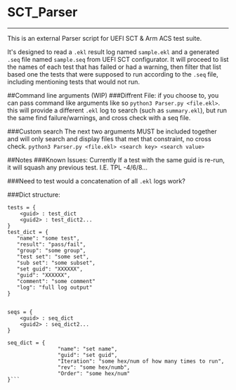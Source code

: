 # SCT_Parser
---
This is an external Parser script for UEFI SCT & Arm ACS test suite.

It's designed to read a `.ekl` result log named `sample.ekl` and a generated `.seq` file named `sample.seq` from UEFI SCT configurator.
It will proceed to list the names of each test that has failed or had a warning, then filter that list based one the tests that were supposed to run according to the `.seq` file, including mentioning tests that would not run.


##Command line arguments (WIP)
###Diffrent File:
if you choose to, you can pass command like arguments like so `python3 Parser.py <file.ekl>`. this will provide a different `.ekl` log to search (such as `summary.ekl`), but run the same find failure/warnings, and cross check with a seq file. 

###Custom search
The next two arguments MUST be included together and will only search and display files that met that constraint, no cross check. `python3 Parser.py <file.ekl> <search key> <search value>`









##Notes
###Known Issues:
Currently If a test with the same guid is re-run, it will squash any previous test. I.E. TPL -4/6/8...

###Need to test
would a concatenation of all `.ekl` logs work?

###Dict structure:
```
tests = {
    <guid> : test_dict 
    <guid2> : test_dict2...
}
test_dict = {
   "name": "some test",
   "result": "pass/fail",
   "group": "some group",
   "test set": "some set",  
   "sub set": "some subset",
   "set guid": "XXXXXX",
   "guid": "XXXXXX",
   "comment": "some comment"
   "log": "full log output"
}


seqs = {
    <guid> : seq_dict
    <guid2> : seq_dict2...
}

seq_dict = {
                "name": "set name",
                "guid": "set guid",
                "Iteration": "some hex/num of how many times to run",
                "rev": "some hex/numb",
                "Order": "some hex/num"
}```